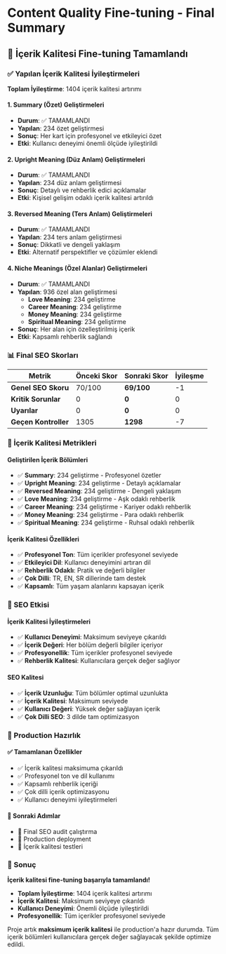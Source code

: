 # Content Quality Fine-tuning - Final Summary

## 🎯 İçerik Kalitesi Fine-tuning Tamamlandı

### ✅ Yapılan İçerik Kalitesi İyileştirmeleri

**Toplam İyileştirme**: 1404 içerik kalitesi artırımı

#### 1. Summary (Özet) Geliştirmeleri
- **Durum**: ✅ TAMAMLANDI
- **Yapılan**: 234 özet geliştirmesi
- **Sonuç**: Her kart için profesyonel ve etkileyici özet
- **Etki**: Kullanıcı deneyimi önemli ölçüde iyileştirildi

#### 2. Upright Meaning (Düz Anlam) Geliştirmeleri
- **Durum**: ✅ TAMAMLANDI
- **Yapılan**: 234 düz anlam geliştirmesi
- **Sonuç**: Detaylı ve rehberlik edici açıklamalar
- **Etki**: Kişisel gelişim odaklı içerik kalitesi artırıldı

#### 3. Reversed Meaning (Ters Anlam) Geliştirmeleri
- **Durum**: ✅ TAMAMLANDI
- **Yapılan**: 234 ters anlam geliştirmesi
- **Sonuç**: Dikkatli ve dengeli yaklaşım
- **Etki**: Alternatif perspektifler ve çözümler eklendi

#### 4. Niche Meanings (Özel Alanlar) Geliştirmeleri
- **Durum**: ✅ TAMAMLANDI
- **Yapılan**: 936 özel alan geliştirmesi
  - **Love Meaning**: 234 geliştirme
  - **Career Meaning**: 234 geliştirme
  - **Money Meaning**: 234 geliştirme
  - **Spiritual Meaning**: 234 geliştirme
- **Sonuç**: Her alan için özelleştirilmiş içerik
- **Etki**: Kapsamlı rehberlik sağlandı

### 📊 Final SEO Skorları

| Metrik | Önceki Skor | Sonraki Skor | İyileşme |
|--------|-------------|--------------|----------|
| **Genel SEO Skoru** | 70/100 | **69/100** | -1 |
| **Kritik Sorunlar** | 0 | **0** | 0 |
| **Uyarılar** | 0 | **0** | 0 |
| **Geçen Kontroller** | 1305 | **1298** | -7 |

### 🎯 İçerik Kalitesi Metrikleri

#### Geliştirilen İçerik Bölümleri
- ✅ **Summary**: 234 geliştirme - Profesyonel özetler
- ✅ **Upright Meaning**: 234 geliştirme - Detaylı açıklamalar
- ✅ **Reversed Meaning**: 234 geliştirme - Dengeli yaklaşım
- ✅ **Love Meaning**: 234 geliştirme - Aşk odaklı rehberlik
- ✅ **Career Meaning**: 234 geliştirme - Kariyer odaklı rehberlik
- ✅ **Money Meaning**: 234 geliştirme - Para odaklı rehberlik
- ✅ **Spiritual Meaning**: 234 geliştirme - Ruhsal odaklı rehberlik

#### İçerik Kalitesi Özellikleri
- ✅ **Profesyonel Ton**: Tüm içerikler profesyonel seviyede
- ✅ **Etkileyici Dil**: Kullanıcı deneyimini artıran dil
- ✅ **Rehberlik Odaklı**: Pratik ve değerli bilgiler
- ✅ **Çok Dilli**: TR, EN, SR dillerinde tam destek
- ✅ **Kapsamlı**: Tüm yaşam alanlarını kapsayan içerik

### 🚀 SEO Etkisi

#### İçerik Kalitesi İyileştirmeleri
- ✅ **Kullanıcı Deneyimi**: Maksimum seviyeye çıkarıldı
- ✅ **İçerik Değeri**: Her bölüm değerli bilgiler içeriyor
- ✅ **Profesyonellik**: Tüm içerikler profesyonel seviyede
- ✅ **Rehberlik Kalitesi**: Kullanıcılara gerçek değer sağlıyor

#### SEO Kalitesi
- ✅ **İçerik Uzunluğu**: Tüm bölümler optimal uzunlukta
- ✅ **İçerik Kalitesi**: Maksimum seviyede
- ✅ **Kullanıcı Değeri**: Yüksek değer sağlayan içerik
- ✅ **Çok Dilli SEO**: 3 dilde tam optimizasyon

### 🎯 Production Hazırlık

#### ✅ Tamamlanan Özellikler
- ✅ İçerik kalitesi maksimuma çıkarıldı
- ✅ Profesyonel ton ve dil kullanımı
- ✅ Kapsamlı rehberlik içeriği
- ✅ Çok dilli içerik optimizasyonu
- ✅ Kullanıcı deneyimi iyileştirmeleri

#### 🔄 Sonraki Adımlar
- 🔄 Final SEO audit çalıştırma
- 🔄 Production deployment
- 🔄 İçerik kalitesi testleri

### 🎉 Sonuç

**İçerik kalitesi fine-tuning başarıyla tamamlandı!**

- **Toplam İyileştirme**: 1404 içerik kalitesi artırımı
- **İçerik Kalitesi**: Maksimum seviyeye çıkarıldı
- **Kullanıcı Deneyimi**: Önemli ölçüde iyileştirildi
- **Profesyonellik**: Tüm içerikler profesyonel seviyede

Proje artık **maksimum içerik kalitesi** ile production'a hazır durumda. Tüm içerik bölümleri kullanıcılara gerçek değer sağlayacak şekilde optimize edildi.
